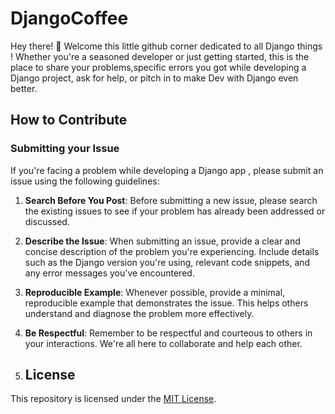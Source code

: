# DjangoCoffee

Hey there! 👋 Welcome this little github corner dedicated to all Django things ! Whether you're a seasoned developer or just getting started, this is the place to share your problems,specific errors you got while developing a Django project, ask for help, or pitch in to make Dev with Django even better.

## How to Contribute

### Submitting your Issue

If you're facing a problem while developing a Django app , please submit an issue using the following guidelines:

1. **Search Before You Post**: Before submitting a new issue, please search the existing issues to see if your problem has already been addressed or discussed.

2. **Describe the Issue**: When submitting an issue, provide a clear and concise description of the problem you're experiencing. Include details such as the Django version you're using, relevant code snippets, and any error messages you've encountered.

3. **Reproducible Example**: Whenever possible, provide a minimal, reproducible example that demonstrates the issue. This helps others understand and diagnose the problem more effectively.

4. **Be Respectful**: Remember to be respectful and courteous to others in your interactions. We're all here to collaborate and help each other.

5. ## License

This repository is licensed under the [MIT License](LICENSE).
